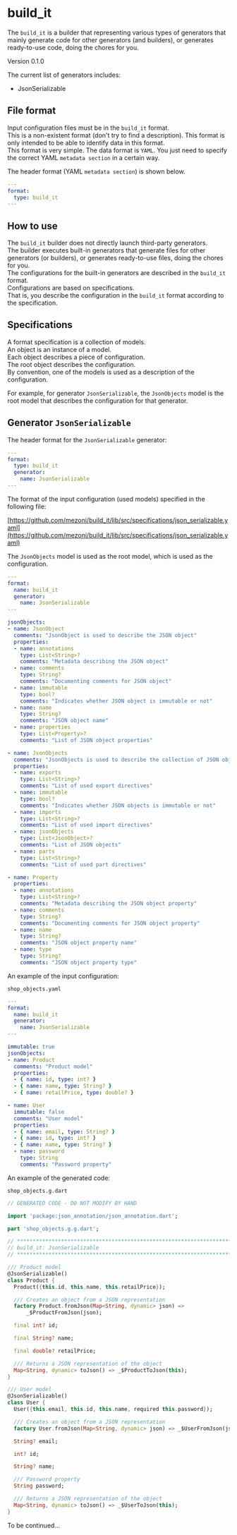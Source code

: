 # build_it

The `build_it` is a builder that representing various types of generators that mainly generate code for other generators (and builders), or generates ready-to-use code, doing the chores for you.    

Version 0.1.0

The current list of generators includes:

- JsonSerializable

## File format

Input configuration files must be in the `build_it` format.  
This is a non-existent format (don't try to find a description). This format is only intended to be able to identify data in this format.  
This format is very simple. The data format is `YAML`. You just need to specify the correct YAML `metadata section` in a certain way.  

The header format (YAML `metadata section`) is shown below.  

```yaml
---
format:
  type: build_it
---
```

## How to use

The `build_it` builder does not directly launch third-party generators.  
The builder executes built-in generators that generate files for other generators (or builders), or generates ready-to-use files, doing the chores for you.  
The configurations for the built-in generators are described in the `build_it` format.  
Configurations are based on specifications.  
That is, you describe the configuration in the `build_it` format according to the specification.

## Specifications

A format specification is a collection of models.  
An object is an instance of a model.  
Each object describes a piece of configuration.  
The root object describes the configuration.  
By convention, one of the models is used as a description of the configuration.  

For example, for generator `JsonSerializable`, the `JsonObjects` model is the root model that describes the configuration for that generator.  

## Generator `JsonSerializable`

The header format for the `JsonSerializable` generator:  

```yaml
---
format:
  type: build_it
  generator:
    name: JsonSerializable
---
```

The format of the input configuration (used models) specified in the following file:  

[https://github.com/mezoni/build_it/lib/src/specifications/json_serializable.yaml](https://github.com/mezoni/build_it/lib/src/specifications/json_serializable.yaml)  

The `JsonObjects` model is used as the root model, which is used as the configuration.  

```yaml
---
format:
  name: build_it
  generator:
    name: JsonSerializable
---

jsonObjects:
- name: JsonObject
  comments: "JsonObject is used to describe the JSON object"
  properties:
  - name: annotations
    type: List<String>?
    comments: "Metadata describing the JSON object"
  - name: comments
    type: String?
    comments: "Documenting comments for JSON object"
  - name: immutable
    type: bool?
    comments: "Indicates whether JSON object is immutable or not"
  - name: name
    type: String?
    comments: "JSON object name"
  - name: properties
    type: List<Property>?
    comments: "List of JSON object properties"

- name: JsonObjects
  comments: "JsonObjects is used to describe the collection of JSON objects"
  properties:
  - name: exports
    type: List<String>?
    comments: "List of used export directives"
  - name: immutable
    type: bool?
    comments: "Indicates whether JSON objects is immutable or not"
  - name: imports
    type: List<String>?
    comments: "List of used import directives"
  - name: jsonObjects
    type: List<JsonObject>?
    comments: "List of JSON objects"
  - name: parts
    type: List<String>?
    comments: "List of used part directives"

- name: Property
  properties:
  - name: annotations
    type: List<String>?
    comments: "Metadata describing the JSON object property"
  - name: comments
    type: String?
    comments: "Documenting comments for JSON object property"
  - name: name
    type: String?
    comments: "JSON object property name"
  - name: type
    type: String?
    comments: "JSON object property type"

```

An example of the input configuration:

`shop_objects.yaml`

```yaml
---
format:
  name: build_it
  generator:
    name: JsonSerializable
---

immutable: true
jsonObjects:
- name: Product
  comments: "Product model"
  properties:
  - { name: id, type: int? }
  - { name: name, type: String? }
  - { name: retailPrice, type: double? }

- name: User
  immutable: false
  comments: "User model"
  properties:
  - { name: email, type: String? }
  - { name: id, type: int? }
  - { name: name, type: String? }
  - name: password
    type: String
    comments: "Password property"
```

An example of the generated code:

`shop_objects.g.dart`

```dart
// GENERATED CODE - DO NOT MODIFY BY HAND

import 'package:json_annotation/json_annotation.dart';

part 'shop_objects.g.g.dart';

// **************************************************************************
// build_it: JsonSerializable
// **************************************************************************

/// Product model
@JsonSerializable()
class Product {
  Product({this.id, this.name, this.retailPrice});

  /// Creates an object from a JSON representation
  factory Product.fromJson(Map<String, dynamic> json) =>
      _$ProductFromJson(json);

  final int? id;

  final String? name;

  final double? retailPrice;

  /// Returns a JSON representation of the object
  Map<String, dynamic> toJson() => _$ProductToJson(this);
}

/// User model
@JsonSerializable()
class User {
  User({this.email, this.id, this.name, required this.password});

  /// Creates an object from a JSON representation
  factory User.fromJson(Map<String, dynamic> json) => _$UserFromJson(json);

  String? email;

  int? id;

  String? name;

  /// Password property
  String password;

  /// Returns a JSON representation of the object
  Map<String, dynamic> toJson() => _$UserToJson(this);
}

```

To be continued...